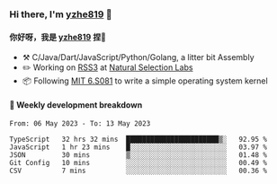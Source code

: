 ### Hi there, I'm [yzhe819](https://github.com/yzhe819) 👋

#### 你好呀，我是 [yzhe819](https://github.com/yzhe819) 捏👋

- :hammer_and_pick: C/Java/Dart/JavaScript/Python/Golang, a litter bit Assembly
- :pencil2: Working on [RSS3](https://github.com/NaturalSelectionLabs/RSS3) at [Natural Selection Labs](https://github.com/NaturalSelectionLabs)
- 📦 Following [MIT 6.S081](https://pdos.csail.mit.edu/6.S081/2020/) to write a simple operating system kernel



#### 📝 Weekly development breakdown

<!--START_SECTION:waka-->

```text
From: 06 May 2023 - To: 13 May 2023

TypeScript   32 hrs 32 mins  ███████████████████████▒░   92.95 %
JavaScript   1 hr 23 mins    █░░░░░░░░░░░░░░░░░░░░░░░░   03.97 %
JSON         30 mins         ▒░░░░░░░░░░░░░░░░░░░░░░░░   01.48 %
Git Config   10 mins         ░░░░░░░░░░░░░░░░░░░░░░░░░   00.49 %
CSV          7 mins          ░░░░░░░░░░░░░░░░░░░░░░░░░   00.36 %
```

<!--END_SECTION:waka-->



